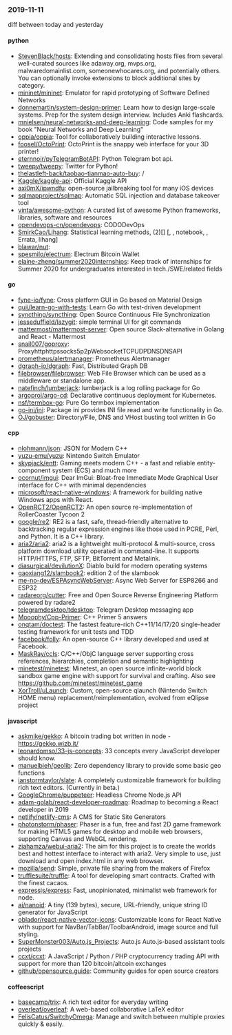 ### 2019-11-11
diff between today and yesterday

#### python
* [StevenBlack/hosts](https://github.com/StevenBlack/hosts): Extending and consolidating hosts files from several well-curated sources like adaway.org, mvps.org, malwaredomainlist.com, someonewhocares.org, and potentially others. You can optionally invoke extensions to block additional sites by category.
* [mininet/mininet](https://github.com/mininet/mininet): Emulator for rapid prototyping of Software Defined Networks
* [donnemartin/system-design-primer](https://github.com/donnemartin/system-design-primer): Learn how to design large-scale systems. Prep for the system design interview. Includes Anki flashcards.
* [mnielsen/neural-networks-and-deep-learning](https://github.com/mnielsen/neural-networks-and-deep-learning): Code samples for my book "Neural Networks and Deep Learning"
* [oppia/oppia](https://github.com/oppia/oppia): Tool for collaboratively building interactive lessons.
* [foosel/OctoPrint](https://github.com/foosel/OctoPrint): OctoPrint is the snappy web interface for your 3D printer!
* [eternnoir/pyTelegramBotAPI](https://github.com/eternnoir/pyTelegramBotAPI): Python Telegram bot api.
* [tweepy/tweepy](https://github.com/tweepy/tweepy): Twitter for Python!
* [thelastleft-back/taobao-tianmao-auto-buy](https://github.com/thelastleft-back/taobao-tianmao-auto-buy): /
* [Kaggle/kaggle-api](https://github.com/Kaggle/kaggle-api): Official Kaggle API
* [axi0mX/ipwndfu](https://github.com/axi0mX/ipwndfu): open-source jailbreaking tool for many iOS devices
* [sqlmapproject/sqlmap](https://github.com/sqlmapproject/sqlmap): Automatic SQL injection and database takeover tool
* [vinta/awesome-python](https://github.com/vinta/awesome-python): A curated list of awesome Python frameworks, libraries, software and resources
* [opendevops-cn/opendevops](https://github.com/opendevops-cn/opendevops): CODODevOps
* [SmirkCao/Lihang](https://github.com/SmirkCao/Lihang): Statistical learning methods, (2)[] [, , notebook, , Errata, lihang]
* [blawar/nut](https://github.com/blawar/nut): 
* [spesmilo/electrum](https://github.com/spesmilo/electrum): Electrum Bitcoin Wallet
* [elaine-zheng/summer2020internships](https://github.com/elaine-zheng/summer2020internships): Keep track of internships for Summer 2020 for undergraduates interested in tech./SWE/related fields

#### go
* [fyne-io/fyne](https://github.com/fyne-io/fyne): Cross platform GUI in Go based on Material Design
* [quii/learn-go-with-tests](https://github.com/quii/learn-go-with-tests): Learn Go with test-driven development
* [syncthing/syncthing](https://github.com/syncthing/syncthing): Open Source Continuous File Synchronization
* [jesseduffield/lazygit](https://github.com/jesseduffield/lazygit): simple terminal UI for git commands
* [mattermost/mattermost-server](https://github.com/mattermost/mattermost-server): Open source Slack-alternative in Golang and React - Mattermost
* [snail007/goproxy](https://github.com/snail007/goproxy): Proxyhttphttpssocks5p2pWebsocketTCPUDPDNSDNSAPI
* [prometheus/alertmanager](https://github.com/prometheus/alertmanager): Prometheus Alertmanager
* [dgraph-io/dgraph](https://github.com/dgraph-io/dgraph): Fast, Distributed Graph DB
* [filebrowser/filebrowser](https://github.com/filebrowser/filebrowser):  Web File Browser which can be used as a middleware or standalone app.
* [natefinch/lumberjack](https://github.com/natefinch/lumberjack): lumberjack is a log rolling package for Go
* [argoproj/argo-cd](https://github.com/argoproj/argo-cd): Declarative continuous deployment for Kubernetes.
* [nsf/termbox-go](https://github.com/nsf/termbox-go): Pure Go termbox implementation
* [go-ini/ini](https://github.com/go-ini/ini): Package ini provides INI file read and write functionality in Go.
* [OJ/gobuster](https://github.com/OJ/gobuster): Directory/File, DNS and VHost busting tool written in Go

#### cpp
* [nlohmann/json](https://github.com/nlohmann/json): JSON for Modern C++
* [yuzu-emu/yuzu](https://github.com/yuzu-emu/yuzu): Nintendo Switch Emulator
* [skypjack/entt](https://github.com/skypjack/entt): Gaming meets modern C++ - a fast and reliable entity-component system (ECS) and much more
* [ocornut/imgui](https://github.com/ocornut/imgui): Dear ImGui: Bloat-free Immediate Mode Graphical User interface for C++ with minimal dependencies
* [microsoft/react-native-windows](https://github.com/microsoft/react-native-windows): A framework for building native Windows apps with React.
* [OpenRCT2/OpenRCT2](https://github.com/OpenRCT2/OpenRCT2): An open source re-implementation of RollerCoaster Tycoon 2 
* [google/re2](https://github.com/google/re2): RE2 is a fast, safe, thread-friendly alternative to backtracking regular expression engines like those used in PCRE, Perl, and Python. It is a C++ library.
* [aria2/aria2](https://github.com/aria2/aria2): aria2 is a lightweight multi-protocol & multi-source, cross platform download utility operated in command-line. It supports HTTP/HTTPS, FTP, SFTP, BitTorrent and Metalink.
* [diasurgical/devilutionX](https://github.com/diasurgical/devilutionX): Diablo build for modern operating systems
* [gaoxiang12/slambook2](https://github.com/gaoxiang12/slambook2): edition 2 of the slambook
* [me-no-dev/ESPAsyncWebServer](https://github.com/me-no-dev/ESPAsyncWebServer): Async Web Server for ESP8266 and ESP32
* [radareorg/cutter](https://github.com/radareorg/cutter): Free and Open Source Reverse Engineering Platform powered by radare2
* [telegramdesktop/tdesktop](https://github.com/telegramdesktop/tdesktop): Telegram Desktop messaging app
* [Mooophy/Cpp-Primer](https://github.com/Mooophy/Cpp-Primer): C++ Primer 5 answers
* [onqtam/doctest](https://github.com/onqtam/doctest): The fastest feature-rich C++11/14/17/20 single-header testing framework for unit tests and TDD
* [facebook/folly](https://github.com/facebook/folly): An open-source C++ library developed and used at Facebook.
* [MaskRay/ccls](https://github.com/MaskRay/ccls): C/C++/ObjC language server supporting cross references, hierarchies, completion and semantic highlighting
* [minetest/minetest](https://github.com/minetest/minetest): Minetest, an open source infinite-world block sandbox game engine with support for survival and crafting. Also see https://github.com/minetest/minetest_game
* [XorTroll/uLaunch](https://github.com/XorTroll/uLaunch):  Custom, open-source qlaunch (Nintendo Switch HOME menu) replacement/reimplementation, evolved from eQlipse project

#### javascript
* [askmike/gekko](https://github.com/askmike/gekko): A bitcoin trading bot written in node - https://gekko.wizb.it/
* [leonardomso/33-js-concepts](https://github.com/leonardomso/33-js-concepts):  33 concepts every JavaScript developer should know.
* [manuelbieh/geolib](https://github.com/manuelbieh/geolib): Zero dependency library to provide some basic geo functions
* [ianstormtaylor/slate](https://github.com/ianstormtaylor/slate): A completely customizable framework for building rich text editors. (Currently in beta.)
* [GoogleChrome/puppeteer](https://github.com/GoogleChrome/puppeteer): Headless Chrome Node.js API
* [adam-golab/react-developer-roadmap](https://github.com/adam-golab/react-developer-roadmap): Roadmap to becoming a React developer in 2019
* [netlify/netlify-cms](https://github.com/netlify/netlify-cms): A CMS for Static Site Generators
* [photonstorm/phaser](https://github.com/photonstorm/phaser): Phaser is a fun, free and fast 2D game framework for making HTML5 games for desktop and mobile web browsers, supporting Canvas and WebGL rendering.
* [ziahamza/webui-aria2](https://github.com/ziahamza/webui-aria2): The aim for this project is to create the worlds best and hottest interface to interact with aria2. Very simple to use, just download and open index.html in any web browser.
* [mozilla/send](https://github.com/mozilla/send): Simple, private file sharing from the makers of Firefox
* [trufflesuite/truffle](https://github.com/trufflesuite/truffle): A tool for developing smart contracts. Crafted with the finest cacaos.
* [expressjs/express](https://github.com/expressjs/express): Fast, unopinionated, minimalist web framework for node.
* [ai/nanoid](https://github.com/ai/nanoid): A tiny (139 bytes), secure, URL-friendly, unique string ID generator for JavaScript
* [oblador/react-native-vector-icons](https://github.com/oblador/react-native-vector-icons): Customizable Icons for React Native with support for NavBar/TabBar/ToolbarAndroid, image source and full styling.
* [SuperMonster003/Auto.js_Projects](https://github.com/SuperMonster003/Auto.js_Projects): Auto.js Auto.js-based assistant tools projects
* [ccxt/ccxt](https://github.com/ccxt/ccxt): A JavaScript / Python / PHP cryptocurrency trading API with support for more than 120 bitcoin/altcoin exchanges
* [github/opensource.guide](https://github.com/github/opensource.guide):  Community guides for open source creators

#### coffeescript
* [basecamp/trix](https://github.com/basecamp/trix): A rich text editor for everyday writing
* [overleaf/overleaf](https://github.com/overleaf/overleaf): A web-based collaborative LaTeX editor
* [FelisCatus/SwitchyOmega](https://github.com/FelisCatus/SwitchyOmega): Manage and switch between multiple proxies quickly & easily.
